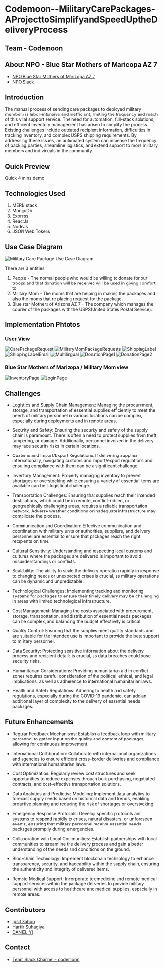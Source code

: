 # Codemoon--MilitaryCarePackages-AProjecttoSimplifyandSpeedUptheDeliveryProcess


## Team - Codemoon
## About NPO - Blue Star Mothers of Maricopa AZ 7
 - [NPO Blue Star Mothers of Marizopa AZ 7](https://bluestarmothersofmaricopaaz7.org/)
 - [NPO Slack](https://app.slack.com/client/T1Q7936BH/C05R6MXNTGE)

## Introduction
The manual process of sending care packages to deployed military members is labor-intensive and inefficient, limiting the frequency and reach of this vital support service. The need for automation, full-stack solutions, and efficient inventory management has arisen to simplify the process. Existing challenges include outdated recipient information, difficulties in tracking inventory, and complex USPS shipping requirements. By addressing these issues, an automated system can increase the frequency of packing parties, streamline logistics, and extend support to more military members and individuals in the community.

## Quick Preview
Quick 4 mins demo


## Technologies Used 
1. MERN stack 
2. MongoDb
3. Express
4. ReactJs
5. NodeJs
6. JSON Web Tokens

## Use Case Diagram
![Military Care Package Use Case Diagram](https://github.com/2023-opportunity-hack/Codemoon--MilitaryCarePackages-AProjecttoSimplifyandSpeedUptheDeliveryProcess/assets/59147991/6231f7aa-9a5a-47f1-b00c-ad594143797f)

There are 3 entities 
1. People - The normal people who would be willing to donate for our troops and that donation will be received will be used in giving comfort to 
2. Military Mom - The moms that are helping in making the packages and also the moms that re placing request for the package.
3. Blue star Mothers of Arizona AZ 7 - The company which manages the courier of the packages with the USPS(United States Postal Service).

## Implementation Phtotos

### User View


![CarePackageRequest](https://github.com/2023-opportunity-hack/Codemoon--MilitaryCarePackages-AProjecttoSimplifyandSpeedUptheDeliveryProcess/assets/59147991/aabf1a82-bad1-4bd6-a599-40d6db9a0cfb)
![MilitaryMomPackageRequests](https://github.com/2023-opportunity-hack/Codemoon--MilitaryCarePackages-AProjecttoSimplifyandSpeedUptheDeliveryProcess/assets/59147991/e238fee1-a9d8-4840-b328-6281d802d31a)
![ShippingLabel](https://github.com/2023-opportunity-hack/Codemoon--MilitaryCarePackages-AProjecttoSimplifyandSpeedUptheDeliveryProcess/assets/59147991/04326096-99cf-4431-b93d-0bf9750e040b)
![ShippingLabelEmail](https://github.com/2023-opportunity-hack/Codemoon--MilitaryCarePackages-AProjecttoSimplifyandSpeedUptheDeliveryProcess/assets/59147991/fa78703d-a93a-4a52-9e8a-34a652363a4c)
![Multilingual](https://github.com/2023-opportunity-hack/Codemoon--MilitaryCarePackages-AProjecttoSimplifyandSpeedUptheDeliveryProcess/assets/59147991/6ea8f2d3-0642-4252-9e3c-a1d5a5767d6f)
![DonationPage1](https://github.com/2023-opportunity-hack/Codemoon--MilitaryCarePackages-AProjecttoSimplifyandSpeedUptheDeliveryProcess/assets/59147991/c997c58a-bd37-4d1f-a14b-3da25ae9767f)
![DonationPage2](https://github.com/2023-opportunity-hack/Codemoon--MilitaryCarePackages-AProjecttoSimplifyandSpeedUptheDeliveryProcess/assets/59147991/8e348c36-c29c-4315-83de-3caf6dd4ca1b)



### Blue Star Mothers of Marizopa / Military Mom view

![InventoryPage](https://github.com/2023-opportunity-hack/Codemoon--MilitaryCarePackages-AProjecttoSimplifyandSpeedUptheDeliveryProcess/assets/59147991/122e6f08-1237-46c1-9305-b39a453aada3)
![LoginPage](https://github.com/2023-opportunity-hack/Codemoon--MilitaryCarePackages-AProjecttoSimplifyandSpeedUptheDeliveryProcess/assets/59147991/64e9c01b-b841-4641-99cd-24f8a5f1b10e)


## Challenges
- Logistics and Supply Chain Management: Managing the procurement, storage, and transportation of essential supplies efficiently to meet the needs of military personnel in various locations can be complex, especially during deployments and in remote areas.

- Security and Safety: Ensuring the security and safety of the supply chain is paramount. There is often a need to protect supplies from theft, tampering, or damage. Additionally, personnel involved in the delivery may face security risks in certain locations.

- Customs and Import/Export Regulations: If delivering supplies internationally, navigating customs and import/export regulations and ensuring compliance with them can be a significant challenge.

- Inventory Management: Properly managing inventory to prevent shortages or overstocking while ensuring a variety of essential items are available can be a logistical challenge.

- Transportation Challenges: Ensuring that supplies reach their intended destinations, which could be in remote, conflict-ridden, or geographically challenging areas, requires a reliable transportation network. Adverse weather conditions or inadequate infrastructure may complicate the process.

- Communication and Coordination: Effective communication and coordination with military units or authorities, suppliers, and delivery personnel are essential to ensure that packages reach the right recipients on time.

- Cultural Sensitivity: Understanding and respecting local customs and cultures where the packages are delivered is important to avoid misunderstandings or conflicts.

- Scalability: The ability to scale the delivery operation rapidly in response to changing needs or unexpected crises is crucial, as military operations can be dynamic and unpredictable.

- Technological Challenges: Implementing tracking and monitoring systems for packages to ensure their timely delivery may be challenging in areas with limited technological infrastructure.

- Cost Management: Managing the costs associated with procurement, storage, transportation, and distribution of essential needs packages can be complex, and balancing the budget effectively is critical.

- Quality Control: Ensuring that the supplies meet quality standards and are suitable for the intended use is important to provide the best support to military personnel.

- Data Security: Protecting sensitive information about the delivery process and recipient details is crucial, as data breaches could pose security risks.

- Humanitarian Considerations: Providing humanitarian aid in conflict zones requires careful consideration of the political, ethical, and legal implications, as well as adherence to international humanitarian laws.

- Health and Safety Regulations: Adhering to health and safety regulations, especially during the COVID-19 pandemic, can add an additional layer of complexity to the delivery of essential needs packages.

## Future Enhancements
- Regular Feedback Mechanisms: Establish a feedback loop with military personnel to gather input on the quality and content of packages, allowing for continuous improvement.

- International Collaboration: Collaborate with international organizations and agencies to ensure efficient cross-border deliveries and compliance with international humanitarian laws.


- Cost Optimization: Regularly review cost structures and seek opportunities to reduce expenses through bulk purchasing, negotiated contracts, and cost-effective transportation solutions.

- Data Analytics and Predictive Modeling: Implement data analytics to forecast supply needs based on historical data and trends, enabling proactive planning and reducing the risk of shortages or overstocking.

- Emergency Response Protocols: Develop specific protocols and systems to respond rapidly to crises, natural disasters, or unforeseen events, ensuring that military personnel receive essential needs packages promptly during emergencies.

- Collaboration with Local Communities: Establish partnerships with local communities to streamline the delivery process and gain a better understanding of the needs and conditions on the ground.

- Blockchain Technology: Implement blockchain technology to enhance transparency, security, and traceability within the supply chain, ensuring the authenticity and integrity of delivered items.

- Remote Medical Support: Incorporate telemedicine and remote medical support services within the package deliveries to provide military personnel with access to healthcare and medical supplies, especially in remote areas.



## Contributors
- [Ipsit Sahoo](https://devpost.com/isahoo1)
- [Hartik Suhagiya](https://devpost.com/hmsuhagi)
- [DANIEL YI](https://devpost.com/dliao11)


## Contact
- [Team Slack Channel - codemoon](https://opportunity-hack.slack.com/archives/C0606M13FD1)

